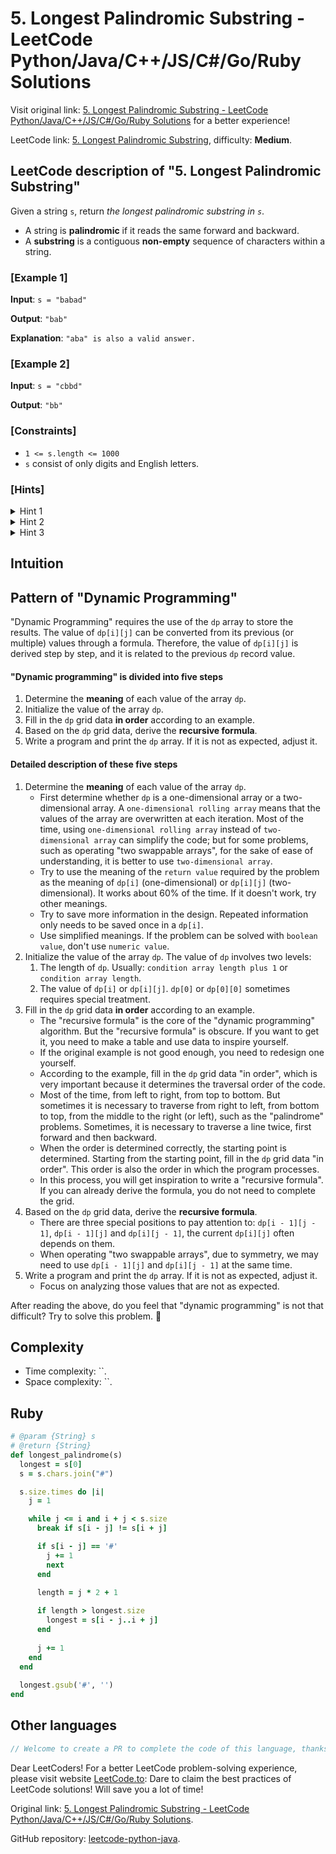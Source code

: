 # 5. Longest Palindromic Substring - LeetCode Python/Java/C++/JS/C#/Go/Ruby Solutions

Visit original link: [5. Longest Palindromic Substring - LeetCode Python/Java/C++/JS/C#/Go/Ruby Solutions](https://leetcode.to/en/leetcode/5-longest-palindromic-substring) for a better experience!

LeetCode link: [5. Longest Palindromic Substring](https://leetcode.com/problems/longest-palindromic-substring), difficulty: **Medium**.

## LeetCode description of "5. Longest Palindromic Substring"

Given a string `s`, return *the longest palindromic substring in `s`*.

- A string is **palindromic** if it reads the same forward and backward.
- A **substring** is a contiguous **non-empty** sequence of characters within a string.

### [Example 1]

**Input**: `s = "babad"`

**Output**: `"bab"`

**Explanation**: `"aba" is also a valid answer.`

### [Example 2]

**Input**: `s = "cbbd"`

**Output**: `"bb"`

### [Constraints]

- `1 <= s.length <= 1000`
- `s` consist of only digits and English letters.

### [Hints]

<details>
  <summary>Hint 1</summary>
  How can we reuse a previously computed palindrome to compute a larger palindrome?

  
</details>

<details>
  <summary>Hint 2</summary>
  If “aba” is a palindrome, is “xabax” a palindrome? Similarly is “xabay” a palindrome?

  
</details>

<details>
  <summary>Hint 3</summary>
  Complexity based hint:
If we use brute-force and check whether for every start and end position a substring is a palindrome we have O(n^2) start - end pairs and O(n) palindromic checks. Can we reduce the time for palindromic checks to O(1) by reusing some previous computation.

  
</details>

## Intuition



## Pattern of "Dynamic Programming"

"Dynamic Programming" requires the use of the `dp` array to store the results. The value of `dp[i][j]` can be converted from its previous (or multiple) values ​​through a formula. Therefore, the value of `dp[i][j]` is derived step by step, and it is related to the previous `dp` record value.

#### "Dynamic programming" is divided into five steps

1. Determine the **meaning** of each value of the array `dp`.
2. Initialize the value of the array `dp`.
3. Fill in the `dp` grid data **in order** according to an example.
4. Based on the `dp` grid data, derive the **recursive formula**.
5. Write a program and print the `dp` array. If it is not as expected, adjust it.

#### Detailed description of these five steps

1. Determine the **meaning** of each value of the array `dp`.
    - First determine whether `dp` is a one-dimensional array or a two-dimensional array. A `one-dimensional rolling array` means that the values ​​of the array are overwritten at each iteration. Most of the time, using `one-dimensional rolling array` instead of `two-dimensional array` can simplify the code; but for some problems, such as operating "two swappable arrays", for the sake of ease of understanding, it is better to use `two-dimensional array`.
    - Try to use the meaning of the `return value` required by the problem as the meaning of `dp[i]` (one-dimensional) or `dp[i][j]` (two-dimensional). It works about 60% of the time. If it doesn't work, try other meanings.
    - Try to save more information in the design. Repeated information only needs to be saved once in a `dp[i]`.
    - Use simplified meanings. If the problem can be solved with `boolean value`, don't use `numeric value`.
2. Initialize the value of the array `dp`. The value of `dp` involves two levels:
    1. The length of `dp`. Usually: `condition array length plus 1` or `condition array length`.
    2. The value of `dp[i]` or `dp[i][j]`. `dp[0]` or `dp[0][0]` sometimes requires special treatment.
3. Fill in the `dp` grid data **in order** according to an example.
    - The "recursive formula" is the core of the "dynamic programming" algorithm. But the "recursive formula" is obscure. If you want to get it, you need to make a table and use data to inspire yourself.
    - If the original example is not good enough, you need to redesign one yourself.
    - According to the example, fill in the `dp` grid data "in order", which is very important because it determines the traversal order of the code.
    - Most of the time, from left to right, from top to bottom. But sometimes it is necessary to traverse from right to left, from bottom to top, from the middle to the right (or left), such as the "palindrome" problems. Sometimes, it is necessary to traverse a line twice, first forward and then backward.
    - When the order is determined correctly, the starting point is determined. Starting from the starting point, fill in the `dp` grid data "in order". This order is also the order in which the program processes.
    - In this process, you will get inspiration to write a "recursive formula". If you can already derive the formula, you do not need to complete the grid.
4. Based on the `dp` grid data, derive the **recursive formula**.
    - There are three special positions to pay attention to: `dp[i - 1][j - 1]`, `dp[i - 1][j]` and `dp[i][j - 1]`, the current `dp[i][j]` often depends on them.
    - When operating "two swappable arrays", due to symmetry, we may need to use `dp[i - 1][j]` and `dp[i][j - 1]` at the same time.
5. Write a program and print the `dp` array. If it is not as expected, adjust it.
    - Focus on analyzing those values that are not as expected.

After reading the above, do you feel that "dynamic programming" is not that difficult? Try to solve this problem. 🤗

## Complexity

- Time complexity: ``.
- Space complexity: ``.

## Ruby

```ruby
# @param {String} s
# @return {String}
def longest_palindrome(s)
  longest = s[0]
  s = s.chars.join("#")

  s.size.times do |i|
    j = 1

    while j <= i and i + j < s.size
      break if s[i - j] != s[i + j]

      if s[i - j] == '#'
        j += 1
        next
      end
      
      length = j * 2 + 1

      if length > longest.size
        longest = s[i - j..i + j]
      end
      
      j += 1
    end
  end
  
  longest.gsub('#', '')
end
```

## Other languages

```java
// Welcome to create a PR to complete the code of this language, thanks!
```

Dear LeetCoders! For a better LeetCode problem-solving experience, please visit website [LeetCode.to](https://leetcode.to): Dare to claim the best practices of LeetCode solutions! Will save you a lot of time!

Original link: [5. Longest Palindromic Substring - LeetCode Python/Java/C++/JS/C#/Go/Ruby Solutions](https://leetcode.to/en/leetcode/5-longest-palindromic-substring).

GitHub repository: [leetcode-python-java](https://github.com/leetcode-python-java/leetcode-python-java).

